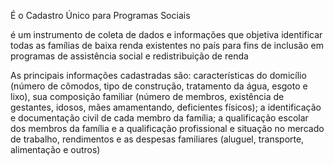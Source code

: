 É o Cadastro Único para Programas Sociais

é um instrumento de coleta de dados e informações que objetiva identificar todas as famílias de baixa renda existentes no país para fins de inclusão em programas de assistência social e redistribuição de renda

As principais informações cadastradas são: características do domicílio (número de cômodos, tipo de construção, tratamento da água, esgoto e lixo), sua composição familiar (número de membros, existência de gestantes, idosos, mães amamentando, deficientes físicos); a identificação e documentação civil de cada membro da família; a qualificação escolar dos membros da família e a qualificação profissional e situação no mercado de trabalho, rendimentos e as despesas familiares (aluguel, transporte, alimentação e outros)